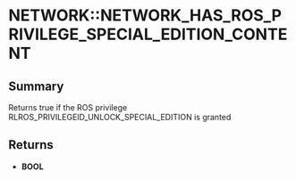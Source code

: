 # NETWORK::NETWORK_HAS_ROS_PRIVILEGE_SPECIAL_EDITION_CONTENT

## Summary
Returns true if the ROS privilege RLROS_PRIVILEGEID_UNLOCK_SPECIAL_EDITION is granted

## Returns
* **BOOL**